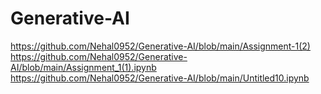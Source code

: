 # Generative-AI
https://github.com/Nehal0952/Generative-AI/blob/main/Assignment-1(2) \
https://github.com/Nehal0952/Generative-AI/blob/main/Assignment_1(1).ipynb
https://github.com/Nehal0952/Generative-AI/blob/main/Untitled10.ipynb

